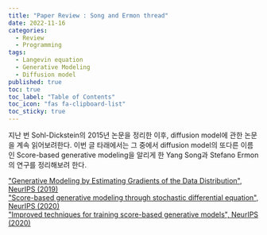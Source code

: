 ```yaml
---
title: "Paper Review : Song and Ermon thread"
date: 2022-11-16
categories:
  - Review
  - Programming
tags:
  - Langevin equation
  - Generative Modeling
  - Diffusion model
published: true
toc: true
toc_label: "Table of Contents"
toc_icon: "fas fa-clipboard-list"
toc_sticky: true
---
```


지난 번 Sohl-Dickstein의 2015년 논문을 정리한 이후, diffusion model에 관한 논문을 계속 읽어보려한다. 
이번 글 타래에서는 그 중에서 diffusion model의 또다른 이름인 Score-based generative modeling을 알리게 한 Yang Song과 Stefano Ermon의 연구를 정리해보려 한다. 

["Generative Modeling by Estimating Gradients of the Data Distribution", NeurIPS (2019)]()   
["Score-based generative modeling through stochastic differential equation", NeurIPS (2020)]()   
["Improved techniques for training score-based generative models", NeurIPS (2020)]()   